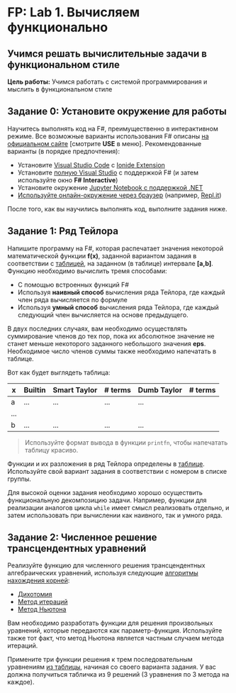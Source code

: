 # FP: Lab 1. Вычисляем функционально

## Учимся решать вычислительные задачи в функциональном стиле

**Цель работы:** Учимся работать с системой программирования и мыслить в функциональном стиле  

## Задание 0: Установите окружение для работы

Научитесь выполнять код на F#, преимущественно в интерактивном режиме. Все возможные варианты использования F# описаны [на официальном сайте](https://fsharp.org/) [смотрите **USE** в меню]. Рекомендованные варианты (в порядке предпочтения):
* Установите [Visual Studio Code](https://code.visualstudio.com/) с [Ionide Extension](http://ionide.io/)
* Установите [полную Visual Studio](http://visualstudio.com) с поддержкой F# (и затем используйте окно **F# Interactive**)
* Установите окружение [Jupyter Notebook с поддержкой .NET](https://github.com/dotnet/interactive/blob/main/docs/NotebooksLocalExperience.md)
* [Используйте онлайн-окружение через браузер](https://fsharp.org/use/browser/) (например, [Repl.it](http://repl.it))

После того, как вы научились выполнять код, выполните задания ниже.

## Задание 1: Ряд Тейлора 

Напишите программу на F#, которая распечатает значения некоторой математической функции **f(x)**, заданной вариантом задания в соответствии с [таблицей](Lab1.pdf), на заданном (в таблице) интервале **[a,b]**. Функцию необходимо вычислить тремя способами:

 * С помощью встроенных функций F#
 * Используя **наивный способ** вычисления ряда Тейлора, где каждый член ряда вычисляется по формуле
 * Используя **умный способ** вычисления ряда Тейлора, где каждый следующий член вычисляется на основе предыдущего.

В двух последних случаях, вам необходимо осуществлять суммирование членов до тех пор, пока их абсолютное значение не станет меньше некоторого заданного небольшого значения **eps**. Необходимое число членов суммы также необходимо напечатать в таблице.

Вот как будет выглядеть таблица:

| x | Builtin | Smart Taylor | # terms | Dumb Taylor | # terms |
|---|---------|--------------|---------|-------------|---------|
| a | ... | ... | ... | ... |
| ... |
| b | ... | ... | ... | ... |

> Используйте формат вывода в функции `printfn`, чтобы напечатать таблицу красиво.

Функции и их разложения в ряд Тейлора определены в [таблице](Lab1.pdf). Используйте свой вариант задания в соответствии с номером в списке группы.

Для высокой оценки задания необходимо хорошо осуществить функциональную декомпозицию задачи. Например, функции для реализации аналогов цикла `while` имеет смысл реализовать отдельно, и затем использовать при вычислении как наивного, так и умного ряда.

## Задание 2: Численное решение трансцендентных уравнений

Реализуйте функцию для численного решения трансцендентных алгебраических уравнений, используя следующие [алгоритмы нахождения корней](https://en.wikipedia.org/wiki/Root-finding_algorithms): 

 * [Дихотомия](https://en.wikipedia.org/wiki/Bisection_method)
 * [Метод итераций](http://www.simumath.com/library/book.html?code=Alg_Equations_Iterations)
 * [Метод Ньютона](https://en.wikipedia.org/wiki/Newton%27s_method)

Вам необходимо разработать функции для решения произвольных уравнений, которые передаются как параметр-функция. Используйте также тот факт, что метод Ньютона является частным случаем метода итераций. 

Примените три функции решения к трем последовательным уравнениям [из таблицы](Lab1.pdf), начиная со своего варианта задания. У вас должна получиться табличка из 9 решений (3 уравнения по 3 метода на каждое).
